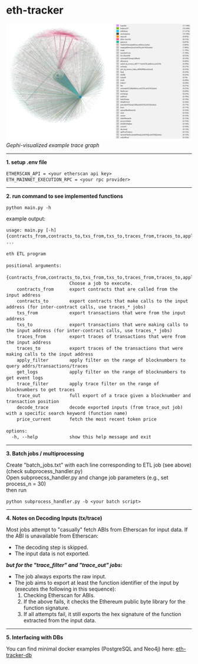 # eth-tracker

![two-hop neighborhood of a target address](./src/by_txtype_with_legend.png)
*Gephi-visualized example trace graph*
***

**1. setup .env file**

```
ETHERSCAN_API = <your etherscan api key>
ETH_MAINNET_EXECUTION_RPC = <your rpc provider>
```

---
**2. run command to see implemented functions**

```
python main.py -h
```
example output:

```
usage: main.py [-h] {contracts_from,contracts_to,txs_from,txs_to,traces_from,traces_to,apply_filter,get_logs,trace_filter,trace_out,decode_trace,price_current} ...

eth ETL program

positional arguments:
  {contracts_from,contracts_to,txs_from,txs_to,traces_from,traces_to,apply_filter,get_logs,trace_filter,trace_out,decode_trace,price_current}
                        Choose a job to execute.
    contracts_from      export contracts that are called from the input address
    contracts_to        export contracts that make calls to the input address (for inter-contract calls, use traces_* jobs)
    txs_from            export transactions that were from the input address
    txs_to              export transactions that were making calls to the input address (for inter-contract calls, use traces_* jobs)
    traces_from         export traces of transactions that were from the input address
    traces_to           export traces of the transactions that were making calls to the input address
    apply_filter        apply filter on the range of blocknumbers to query addrs/transactions/traces
    get_logs            apply filter on the range of blocknumbers to get event logs
    trace_filter        apply trace filter on the range of blocknumbers to get traces
    trace_out           full export of a trace given a blocknumber and transaction position
    decode_trace        decode exported inputs (from trace_out job) with a specific search keyword (function name)
    price_current       fetch the most recent token price

options:
  -h, --help            show this help message and exit
```
---
**3. Batch jobs / multiprocessing**

Create "batch_jobs.txt" with each line corresponding to ETL job (see above)(check subprocess_handler.py) <br>
Open subproecss_handler.py and change job parameters (e.g., set process_n = 30) <br>
then run
```
python subprocess_handler.py -b <your batch script>
```
---
**4. Notes on Decoding Inputs (tx/trace)**

Most jobs attempt to "casually" fetch ABIs from Etherscan for input data. If the ABI is unavailable from Etherscan:

- The decoding step is skipped.
- The input data is not exported.

***but for the "trace_filter" and "trace_out" jobs:***

- The job always exports the raw input.<br>
- The job aims to export at least the function identifier of the input by (executes the following in this sequence):<br>
  1. Checking Etherscan for ABIs.<br>
  2. If the above fails, it checks the Ethereum public byte library for the function signature. <br>
  3. If all attempts fail, it still exports the hex signature of the function extracted from the input data.

---
**5. Interfacing with DBs**

You can find minimal docker examples (PostgreSQL and Neo4j) here: [eth-tracker-db](https://github.com/arahangua/eth-tracker-db)